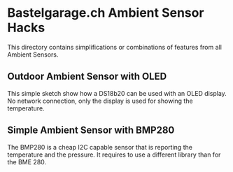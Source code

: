 # Bastelgarage.ch Ambient Sensor Hacks

This directory contains simplifications or combinations of features from all Ambient Sensors.

## Outdoor Ambient Sensor with OLED
This simple sketch show how a DS18b20 can be used with an OLED display. No network connection, only the display is used for showing the temperature.


## Simple Ambient Sensor with BMP280
The BMP280 is a cheap I2C capable sensor that is reporting the temperature and the pressure. It requires to use a different library than for the BME 280.
 
